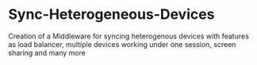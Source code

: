 # Sync-Heterogeneous-Devices
Creation of a Middleware for syncing heterogenous devices with features as load balancer, multiple devices working under one session, screen sharing and many more
